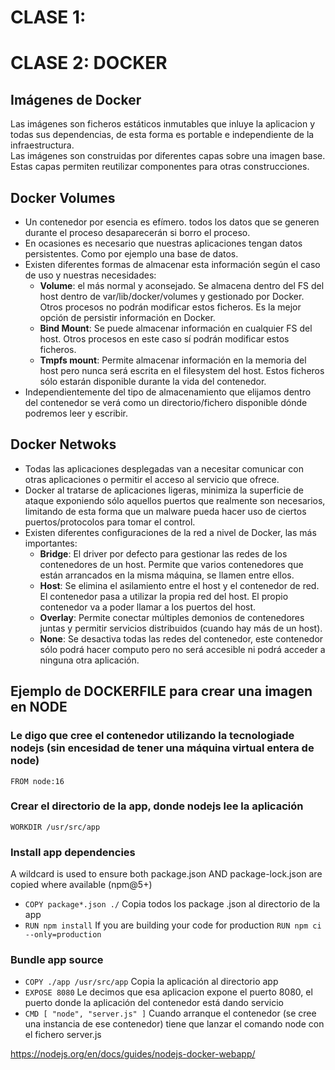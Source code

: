 # CLASE 1: 

# CLASE 2: DOCKER
## Imágenes de Docker
Las imágenes son ficheros estáticos inmutables que inluye la aplicacion y todas sus dependencias, de esta forma es portable e independiente de la infraestructura.<br />
Las imágenes son construidas por diferentes capas sobre una imagen base. Estas capas permiten reutilizar componentes para otras construcciones.
## Docker Volumes
 - Un contenedor por esencia es efímero. todos los datos que se generen durante el proceso desaparecerán si borro el proceso.
 - En ocasiones es necesario que nuestras aplicaciones tengan datos persistentes. Como por ejemplo una base de datos.
 - Existen diferentes formas de almacenar esta información según el caso de uso y nuestras necesidades:
   - **Volume**: el más normal y aconsejado. Se almacena dentro del FS del host dentro de var/lib/docker/volumes y gestionado por Docker. Otros procesos no podrán modificar estos ficheros. Es la mejor opción de persistir información en Docker.
   - **Bind Mount**: Se puede almacenar información en cualquier FS del host. Otros procesos en este caso sí podrán modificar estos ficheros.
   - **Tmpfs mount**: Permite almacenar información en la memoria del host pero nunca será escrita en el filesystem del host. Estos ficheros sólo estarán disponible durante la vida del contenedor.
 - Independientemente del tipo de almacenamiento que elijamos dentro del contenedor se verá como un directorio/fichero disponible dónde podremos leer y escribir.
## Docker Netwoks
 - Todas las aplicaciones desplegadas van a necesitar comunicar con otras aplicaciones o permitir el acceso al servicio que ofrece.
 - Docker al tratarse de aplicaciones ligeras, minimiza la superficie de ataque exponiendo sólo aquellos puertos que realmente son necesarios, limitando de esta forma que un malware pueda hacer uso de ciertos puertos/protocolos para tomar el control.
 - Existen diferentes configuraciones de la red a nivel de Docker, las más importantes:
   - **Bridge**: El driver por defecto para gestionar las redes de los contenedores de un host. Permite que varios contenedores que están arrancados en la misma máquina, se llamen entre ellos.
   - **Host**: Se elimina el asilamiento entre el host y el contenedor de red. El contenedor pasa a utilizar la propia red del host. El propio contenedor va a poder llamar a los puertos del host.
   - **Overlay**: Permite conectar múltiples demonios de contenedores juntas y permitir servicios distribuidos (cuando hay más de un host).
   - **None**: Se desactiva todas las redes del contenedor, este contenedor sólo podrá hacer computo pero no será accesible ni podrá acceder a ninguna otra aplicación.
## Ejemplo de DOCKERFILE para crear una imagen en NODE
### Le digo que cree el contenedor utilizando la tecnologiade nodejs (sin encesidad de tener una máquina virtual entera de node)
`FROM node:16`
### Crear el directorio de la app, donde nodejs lee la aplicación
`WORKDIR /usr/src/app`
### Install app dependencies
 A wildcard is used to ensure both package.json AND package-lock.json are copied where available (npm@5+)<br />
 - `COPY package*.json ./` Copia todos los package .json al directorio de la app
 - `RUN npm install`
If you are building your code for production `RUN npm ci --only=production`
### Bundle app source
 - `COPY ./app /usr/src/app` Copia la aplicación al directorio app
 - `EXPOSE 8080` Le decimos que esa aplicacion expone el puerto 8080, el puerto donde la aplicación del contenedor está dando servicio
 - `CMD [ "node", "server.js" ]` Cuando arranque el contenedor (se cree una instancia de ese contenedor) tiene que lanzar el comando node con el fichero server.js

https://nodejs.org/en/docs/guides/nodejs-docker-webapp/

